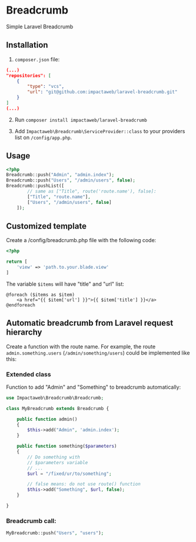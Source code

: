 # Breadcrumb
Simple Laravel Breadcrumb

## Installation

1. `composer.json` file:
```json
(...)
"repositories": [
    {
        "type": "vcs",
        "url": "git@github.com:impactaweb/laravel-breadcrumb.git"
    }
]
(...)
```

2. Run `composer install impactaweb/laravel-breadcrumb`

3. Add `Impactaweb\Breadcrumb\ServiceProvider::class` to your providers list on `/config/app.php`.

## Usage

```php
<?php
Breadcrumb::push("Admin", "admin.index");
Breadcrumb::push("Users", "/admin/users", false);
Breadcrumb::pushList([
        // same as ["Title", route('route.name'), false]:
        ["Title", "route.name"], 
        ["Users", "/admin/users", false]
    ]);
```

## Customized template

Create a /config/breadcrumb.php file with the following code:

```php
<?php

return [
    'view' => 'path.to.your.blade.view'
]
```

The variable `$items` will have "title" and "url" list:
```
@foreach ($items as $item)
    <a href="{{ $item['url'] }}">{{ $item['title'] }}</a>
@endforeach
```

## Automatic breadcrumb from Laravel request hierarchy

Create a function with the route name. 
For example, the route `admin.something.users` (`/admin/something/users`) could be implemented like this:

### Extended class

Function to add "Admin" and "Something" to breadcrumb automatically:

```php
use Impactaweb\Breadcrumb\Breadcrumb;

class MyBreadcrumb extends Breadcrumb {

    public function admin()
    {
        $this->add("Admin", 'admin.index');
    }

    public function something($parameters)
    {
        // Do something with
        // $parameters variable
        // ...
        $url = "/fixed/ur/to/something";

        // false means: do not use route() function
        $this->add("Something", $url, false);
    }

}
```

### Breadcrumb call:

```php
MyBreadcrumb::push("Users", "users");
```
